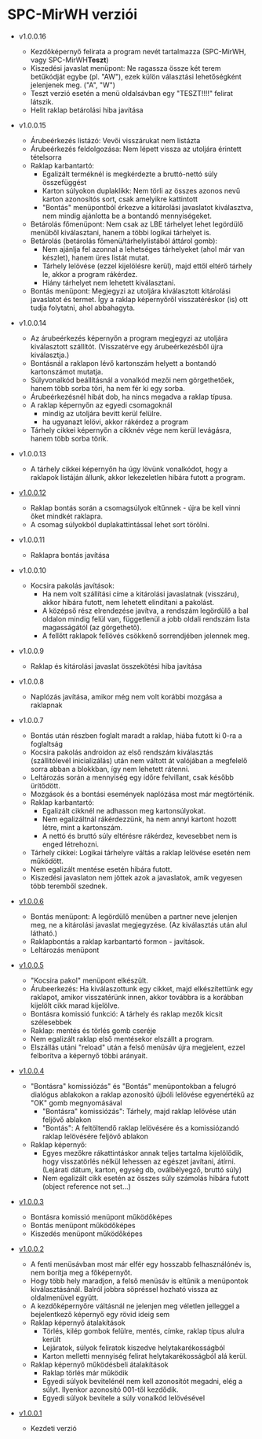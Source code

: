 # SPC-MirWH verziói

- v1.0.0.16
  - Kezdőképernyő felirata a program nevét tartalmazza (SPC-MirWH, vagy SPC-MirWH**Teszt**)
  - Kiszedési javaslat menüpont: Ne ragassza össze két terem betűkódját egybe (pl. "AW"), ezek külön választási lehetőségként jelenjenek meg. ("A", "W")
  - Teszt verzió esetén a menü oldalsávban egy "TESZT!!!!" felirat látszik.
  - Helit raklap betárolási hiba javítása
- v1.0.0.15
  - Árubeérkezés listázó: Vevői visszárukat nem listázta
  - Árubeérkezés feldolgozása: Nem lépett vissza az utoljára érintett tételsorra
  - Raklap karbantartó:
    - Egalizált terméknél is megkérdezte a bruttó-nettó súly összefüggést
    - Karton súlyokon duplaklikk: Nem törli az összes azonos nevű karton azonosítós sort, csak amelyikre kattintott
    - "Bontás" menüpontból érkezve a kitárolási javaslatot kiválasztva, nem mindig ajánlotta be a bontandó mennyiségeket.
  - Betárolás főmenüpont: Nem csak az LBE tárhelyet lehet legördülő menüből kiválasztani, hanem a többi logikai tárhelyet is.
  - Betárolás (betárolás főmenü/tárhelylistából áttárol gomb):
    - Nem ajánlja fel azonnal a lehetséges tárhelyeket (ahol már van készlet), hanem üres listát mutat.
    - Tárhely lelövése (ezzel kijelölésre kerül), majd ettől eltérő tárhely le, akkor a program rákérdez.
    - Hiány tárhelyet nem lehetett kiválasztani.
  - Bontás menüpont: Megjegyzi az utoljára kiválasztott kitárolási javaslatot és termet. Így a raklap képernyőről visszatéréskor (is) ott tudja folytatni, ahol abbahagyta.
- v1.0.0.14
  - Az árubeérkezés képernyőn a program megjegyzi az utoljára kiválasztott szállítót. (Visszatérve egy árubeérkezésből újra kiválasztja.)
  - Bontásnál a raklapon lévő kartonszám helyett a bontandó kartonszámot mutatja.
  - Súlyvonalkód beállításnál a vonalkód mezői nem görgethetőek, hanem több sorba töri, ha nem fér ki egy sorba.
  - Árubeérkezésnél hibát dob, ha nincs megadva a raklap típusa.
  - A raklap képernyőn az egyedi csomagoknál
    - mindig az utoljára bevitt kerül felülre.
    - ha ugyanazt lelövi, akkor rákérdez a program
  - Tárhely cikkei képernyőn a cikknév vége nem kerül levágásra, hanem több sorba törik.
- v1.0.0.13
  - A tárhely cikkei képernyőn ha úgy lövünk vonalkódot, hogy a raklapok listáján állunk, akkor lekezeletlen hibára futott a program.
- [v1.0.0.12](mirbesz-mirwh-dok.v1.0.0.12.md)
  - Raklap bontás során a csomagsúlyok eltűnnek - újra be kell vinni őket mindkét raklapra.
  - A csomag súlyokból duplakattintással lehet sort törölni.
- v1.0.0.11
  - Raklapra bontás javítása
- v1.0.0.10
  - Kocsira pakolás javítások:
    - Ha nem volt szállítási címe a kitárolási javaslatnak (visszáru), akkor hibára futott, nem lehetett elindítani a pakolást.
    - A középső rész elrendezése javítva, a rendszám legördülő a bal oldalon mindig felül van, függetlenül a jobb oldali rendszám lista magasságától (az görgethető).
    - A fellőtt raklapok fellövés csökkenő sorrendjében jelennek meg.
- v1.0.0.9
  - Raklap és kitárolási javaslat összekötési hiba javítása
- v1.0.0.8
  - Naplózás javítása, amikor még nem volt korábbi mozgása a raklapnak
- v1.0.0.7
  - Bontás után részben foglalt maradt a raklap, hiába futott ki 0-ra a foglaltság
  - Kocsira pakolás androidon az első rendszám kiválasztás (szállítólevél inicializálás) után nem váltott át valójában a megfelelő sorra abban a blokkban, így nem lehetett rátenni.
  - Leltározás során a mennyiség egy időre felvillant, csak később ürítődött.
  - Mozgások és a bontási események naplózása most már megtörténik.
  - Raklap karbantartó:
    - Egalizált cikknél ne adhasson meg kartonsúlyokat.
    - Nem egalizáltnál rákérdezzünk, ha nem annyi kartont hozott létre, mint a kartonszám.
    - A nettó és bruttó súly eltérésre rákérdez, kevesebbet nem is enged létrehozni.
  - Tárhely cikkei: Logikai tárhelyre váltás a raklap lelövése esetén nem működött.
  - Nem egalizált mentése esetén hibára futott.
  - Kiszedési javaslaton nem jöttek azok a javaslatok, amik vegyesen több teremből szednek.
- [v1.0.0.6](mirbesz-mirwh-dok.v1.0.0.6.md)
  - Bontás menüpont: A legördülő menüben a partner neve jelenjen meg, ne a kitárolási javaslat megjegyzése. (Az kiválasztás után alul látható.)
  - Raklapbontás a raklap karbantartó formon - javítások.
  - Leltározás menüpont
- [v1.0.0.5](mirbesz-mirwh-dok.v1.0.0.5.md)
  - "Kocsira pakol" menüpont elkészült.
  - Árubeerkezés: Ha kiválaszottunk egy cikket, majd elkészítettünk egy raklapot, amikor visszatérünk innen, akkor továbbra is a korábban kijelölt cikk marad kijelölve.
  - Bontásra komissió funkció: A tárhely és raklap mezők kicsit szélesebbek
  - Raklap: mentés és törlés gomb cseréje
  - Nem egalizált raklap első mentésekor elszállt a program.
  - Elszállás utáni "reload" után a felső menüsáv újra megjelent, ezzel felborítva a képernyő többi arányait.
- [v1.0.0.4](mirbesz-mirwh-dok.v1.0.0.4.md)
  - "Bontásra" komissiózás" és "Bontás" menüpontokban a felugró dialógus ablakokon a raklap azonosító újbóli lelövése egyenértékű az "OK" gomb megnyomásával
    - "Bontásra" komissiózás": Tárhely, majd raklap lelövése után feljövő ablakon
    - "Bontás": A feltöltendő raklap lelövésére és a komissiózandó raklap lelövésére feljövő ablakon
  - Raklap képernyő:
    - Egyes mezőkre rákattintáskor annak teljes tartalma kijelölődik, hogy visszatörlés nélkül lehessen az egészet javítani, átírni. (Lejárati dátum, karton, egység db, oválbélyegző, bruttó súly)
    - Nem egalizált cikk esetén az összes súly számolás hibára futott (object reference not set...)
- [v1.0.0.3](mirbesz-mirwh-dok.v1.0.0.3.md)
  - Bontásra komissió menüpont működőképes
  - Bontás menüpont működőképes
  - Kiszedés menüpont működőképes

- [v1.0.0.2](mirbesz-mirwh-dok.v1.0.0.2.md)
  - A fenti menüsávban most már elfér egy hosszabb felhasználónév is, nem borítja meg a főképernyőt.
  - Hogy több hely maradjon, a felső menüsáv is eltűnik a menüpontok kiválasztásánál. Balról jobbra söpréssel hozható vissza az oldalmenüvel együtt.
  - A kezdőképernyőre váltásnál ne jelenjen meg véletlen jelleggel a bejelentkező képernyő egy rövid ideig sem
  - Raklap képernyő átalakítások
    - Törlés, kilép gombok felülre, mentés, címke, raklap típus alulra került
    - Lejáratok, súlyok feliratok kiszedve helytakarékosságból
    - Karton melletti mennyiség felirat helytakarékosságból alá kerül.
  - Raklap képernyő működésbeli átalakítások
    - Raklap törlés már működik
    - Egyedi súlyok bevitelénél nem kell azonosítót megadni, elég a súlyt. Ilyenkor azonosító 001-től kezdődik.
    - Egyedi súlyok bevitele a súly vonalkód lelövésével

- [v1.0.0.1](mirbesz-mirwh-dok.v1.0.0.1.md)
  - Kezdeti verzió
